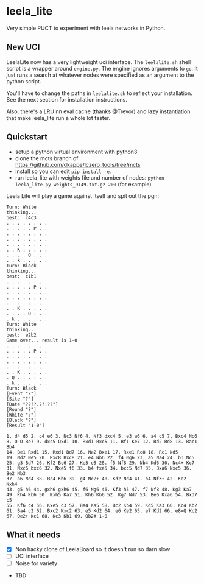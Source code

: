 # leela_lite

Very simple PUCT to experiment with leela networks in Python.

## New UCI

LeelaLite now has a very lightweight uci interface. The `leelalite.sh` shell script is a wrapper around `engine.py`. The engine ignores arguments to `go`. It just runs a search at whatever nodes were specified as an argument to the python script.

You'll have to change the paths in `leelalite.sh` to reflect your installation. See the next section for installation instructions.

Also, there's a LRU nn eval cache (thanks @Trevor) and lazy instantiation that make leela_lite run a whole lot faster.

## Quickstart

- setup a python virtual environment with python3
- clone the mcts branch of https://github.com/dkappe/lczero_tools/tree/mcts
- install so you can edit `pip install -e.`
- run leela_lite with weights file and number of nodes: `python leela_lite.py weights_9149.txt.gz 200` (for example)

Leela Lite will play a game against itself and spit out the pgn:

```
Turn: White
thinking...
best:  c4c3
. . . . . . . .
. . . . . P . .
. . . . . . . .
. . . . . . . .
. . . . . . . .
. . K . . . . .
. . . . Q . . .
. . k . . . . .
Turn: Black
thinking...
best:  c1b1
. . . . . . . .
. . . . . P . .
. . . . . . . .
. . . . . . . .
. . . . . . . .
. . K . . . . .
. . . . Q . . .
. k . . . . . .
Turn: White
thinking...
best:  e2b2
Game over... result is 1-0
. . . . . . . .
. . . . . P . .
. . . . . . . .
. . . . . . . .
. . . . . . . .
. . K . . . . .
. Q . . . . . .
. k . . . . . .
Turn: Black
[Event "?"]
[Site "?"]
[Date "????.??.??"]
[Round "?"]
[White "?"]
[Black "?"]
[Result "1-0"]

1. d4 d5 2. c4 e6 3. Nc3 Nf6 4. Nf3 dxc4 5. e3 a6 6. a4 c5 7. Bxc4 Nc6
8. O-O Be7 9. dxc5 Qxd1 10. Rxd1 Bxc5 11. Bf1 Ke7 12. Bd2 Rd8 13. Rac1 Bb4
14. Be1 Rxd1 15. Rxd1 Bd7 16. Na2 Bxe1 17. Rxe1 Rc8 18. Rc1 Nd5
19. Nd2 Ne5 20. Rxc8 Bxc8 21. e4 Nb6 22. f4 Ng6 23. a5 Na4 24. b3 Nc5
25. g3 Bd7 26. Kf2 Bc6 27. Ke3 e5 28. f5 Nf8 29. Nb4 Kd6 30. Nc4+ Kc7
31. Nxc6 bxc6 32. Nxe5 f6 33. b4 fxe5 34. bxc5 Nd7 35. Bxa6 Nxc5 36. Be2 Nb3
37. a6 Nd4 38. Bc4 Kb6 39. g4 Nc2+ 40. Kd2 Nd4 41. h4 Nf3+ 42. Ke2 Nxh4
43. g5 h6 44. gxh6 gxh6 45. f6 Ng6 46. Kf3 h5 47. f7 Nf8 48. Kg3 Ka7
49. Kh4 Kb6 50. Kxh5 Ka7 51. Kh6 Kb6 52. Kg7 Nd7 53. Be6 Kxa6 54. Bxd7 c5
55. Kf6 c4 56. Kxe5 c3 57. Ba4 Ka5 58. Bc2 Kb4 59. Kd5 Ka3 60. Kc4 Kb2
61. Ba4 c2 62. Bxc2 Kxc2 63. e5 Kd2 64. e6 Ke2 65. e7 Kd2 66. e8=Q Kc2
67. Qe2+ Kc1 68. Kc3 Kb1 69. Qb2# 1-0
```

## What it needs

- [x] Non hacky clone of LeelaBoard so it doesn't run so darn slow
- [ ] UCI interface
- [ ] Noise for variety
- TBD
